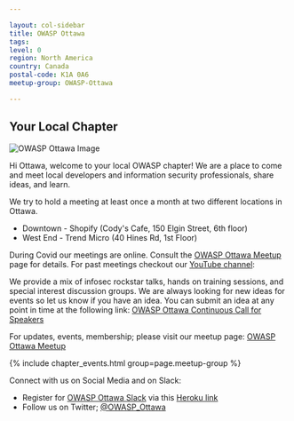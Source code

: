 ```yaml
---

layout: col-sidebar
title: OWASP Ottawa
tags: 
level: 0
region: North America
country: Canada
postal-code: K1A 0A6
meetup-group: OWASP-Ottawa

---
```


## Your Local Chapter

![OWASP Ottawa Image](https://github.com/OWASP/www-chapter-ottawa/assets/images/OWASPOttawa-meetup-image.png?raw=true)

Hi Ottawa, welcome to your local OWASP chapter\! We are a place to come
and meet local developers and information security professionals, share
ideas, and learn. 

We try to hold a meeting at least once a month at two different locations in Ottawa.
* Downtown - Shopify (Cody's Cafe, 150 Elgin Street, 6th floor) 
* West End - Trend Micro (40 Hines Rd, 1st Floor)

During Covid our meetings are online. Consult the [OWASP Ottawa Meetup](https://www.meetup.com/OWASP-Ottawa/) page for details. 
For past meetings checkout our [YouTube channel](https://www.youtube.com/channel/UCxSU-KvNmYusZEq6v4YK5Lw): 

We provide a mix of infosec rockstar talks,
hands on training sessions, and special interest discussion groups. We
are always looking for new ideas for events so let us know if you have
an idea. You can submit an idea at any point in time at the following link:
[OWASP Ottawa Continuous Call for Speakers](https://sessionize.com/owasp-ottawa-continuous-call-for-speaker/)

For updates, events, membership; please visit our meetup page: [OWASP Ottawa Meetup](https://www.meetup.com/OWASP-Ottawa/)

{% include chapter_events.html group=page.meetup-group %}

Connect with us on Social Media and on Slack:
* Register for [OWASP Ottawa Slack](https://owaspottawa.slack.com/) via this [Heroku link](https://owaspottawa.herokuapp.com/)
* Follow us on Twitter; [@OWASP_Ottawa](https://twitter.com/OWASP_Ottawa)


